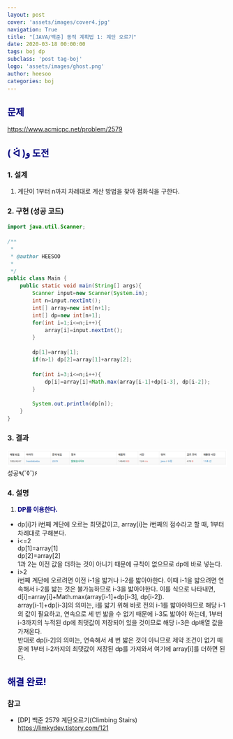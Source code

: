 ```yaml
---
layout: post
cover: 'assets/images/cover4.jpg'
navigation: True
title: "[JAVA/백준] 동적 계획법 1: 계단 오르기"
date: 2020-03-18 00:00:00
tags: boj dp
subclass: 'post tag-boj'
logo: 'assets/images/ghost.png'
author: heesoo
categories: boj
---
```

## <span style="color:navy">문제</span>
<https://www.acmicpc.net/problem/2579>

## <span style="color:navy">( ᐛ )و 도전</span>

### 1. 설계
1. 계단이 1부터 n까지 차례대로 계산 방법을 찾아 점화식을 구한다.

### 2. 구현 (성공 코드)
```java
import java.util.Scanner;

/**
 * 
 * @author HEESOO
 *
 */
public class Main {
	public static void main(String[] args){
		Scanner input=new Scanner(System.in);
		int n=input.nextInt();
		int[] array=new int[n+1];
		int[] dp=new int[n+1];
		for(int i=1;i<=n;i++){
			array[i]=input.nextInt();
		}
		
		dp[1]=array[1];
		if(n>1) dp[2]=array[1]+array[2];
		
		for(int i=3;i<=n;i++){
			dp[i]=array[i]+Math.max(array[i-1]+dp[i-3], dp[i-2]);
		}
		
		System.out.println(dp[n]);
	}
}
 ```

### 3. 결과
![실행결과](./assets/images/200318_1.PNG)
성공٩(˘◊˘)۶ 

### 4. 설명
1. **<span style="color:navy">DP를 이용한다.</span>**
- dp[i]가 i번째 계단에 오르는 최댓값이고, array[i]는 i번째의 점수라고 할 때, 1부터 차례대로 구해본다.
- i<=2  
dp[1]=array[1]  
dp[2]=array[2]  
1과 2는 이전 값을 더하는 것이 아니기 때문에 규칙이 없으므로 dp에 바로 넣는다.
- i>2  
i번째 계단에 오르려면 이전 i-1을 밟거나 i-2를 밟아야한다. 이때 i-1을 밟으려면 연속해서 i-2를 밟는 것은 불가능하므로 i-3을 밟아야한다. 이를 식으로 나타내면,  
d[i]=array[i]+Math.max(array[i-1]+dp[i-3], dp[i-2]).  
array[i-1]+dp[i-3]의 의미는, i를 밟기 위해 바로 전의 i-1를 밟아야하므로 해당 i-1의 값이 필요하고, 연속으로 세 번 밟을 수 없기 때문에 i-3도 밟아야 하는데, 1부터 i-3까지의 누적된 dp에 최댓값이 저장되어 있을 것이므로 해당 i-3은 dp배열 값을 가져온다.  
반대로 dp[i-2]의 의미는, 연속해서 세 번 밟은 것이 아니므로 제약 조건이 없기 때문에 1부터 i-2까지의 최댓값이 저장된 dp를 가져와서 여기에 array[i]를 더하면 된다.

## <span style="color:navy">해결 완료!</span>

### 참고
- [DP] 백준 2579 계단오르기(Climbing Stairs) <https://limkydev.tistory.com/121>
